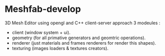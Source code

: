 # Meshfab-develop
3D Mesh Editor using opengl and C++
client-server approach 
3 modeules :
- client   (window system + ui).
- geometry (for all primative generators and geomtric operations).
- renderer (just materials and frames renderers for render this shapes).
- texturing (images loaders & textures creators).